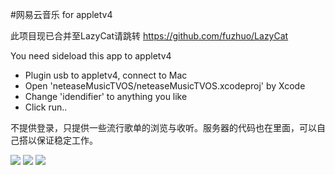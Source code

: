 #网易云音乐 for appletv4

此项目现已合并至LazyCat请跳转 https://github.com/fuzhuo/LazyCat

You need sideload this app to appletv4

+ Plugin usb to appletv4, connect to Mac
+ Open 'neteaseMusicTVOS/neteaseMusicTVOS.xcodeproj' by Xcode
+ Change 'idendifier' to anything you like
+ Click run..

不提供登录，只提供一些流行歌单的浏览与收听。服务器的代码也在里面，可以自己搭以保证稳定工作。

![](https://ooo.0o0.ooo/2016/09/23/57e4e0201718f.png)
![](https://ooo.0o0.ooo/2016/09/23/57e4e0203d9c8.png)
![](https://ooo.0o0.ooo/2016/09/23/57e4e02044b9c.png)
